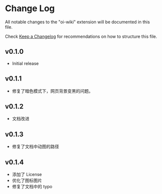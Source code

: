 # Change Log

All notable changes to the "oi-wiki" extension will be documented in this file.

Check [Keep a Changelog](http://keepachangelog.com/) for recommendations on how to structure this file.

## v0.1.0

- Initial release

## v0.1.1

- 修复了暗色模式下，网页背景变黑的问题。

## v0.1.2

- 文档改进

## v0.1.3

- 修复了文档中动图的路径

## v0.1.4

- 添加了 License
- 优化了图标图片
- 修复了文档中的 typo
